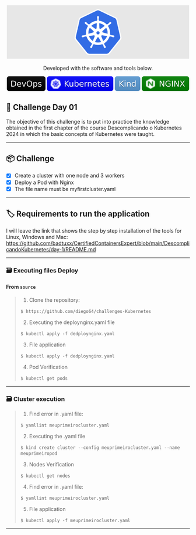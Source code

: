 <p align="center">
  <img src="img.shields.io/image/capa.png" width="500" alt="Capa" /></a>
</p>

<p align="center">
	Developed with the software and tools below.
</p>

<p align="center">
    <img src="img.shields.io/badge/devops.svg?style=flat&logo=devops&logoColor=white" alt="devops.svg">
    <img src="img.shields.io/badge/kubernetes.svg?style=flat&logo=kubernetes&logoColor=white" alt="kubernetes">
    <img src="img.shields.io/badge/kind.svg?style=flat&logo=kind&logoColor=white" alt="kind">
    <img src="img.shields.io/badge/nginx.svg?style=flat&logo=nginx&logoColor=white" alt="nginx">
</p>

## 📝 Challenge Day 01

The objective of this challenge is to put into practice the knowledge obtained in the first chapter of the course Descomplicando o Kubernetes 2024 in which the basic concepts of Kubernetes were taught.

---

## 📦️ Challenge

- [x] Create a cluster with one node and 3 workers
- [x] Deploy a Pod with Nginx
- [x] The file name must be myfirstcluster.yaml

---

## 🏷️ Requirements to run the application

I will leave the link that shows the step by step installation of the tools for Linux, Windows and Mac: https://github.com/badtuxx/CertifiedContainersExpert/blob/main/DescomplicandoKubernetes/day-1/README.md

---

### 🗃️ Executing files Deploy

<h4>From <code>source</code></h4>

> 1. Clone the repository:
>
> ```console
> $ https://github.com/diego64/challenges-Kubernetes
> ```
>
> 2. Executing the deploynginx.yaml file
> ```console
> $ kubectl apply -f dedploynginx.yaml
> ```
>
> 3. File application
> ```console
> $ kubectl apply -f dedploynginx.yaml
> ```
> 4. Pod Verification
> ```console
> $ kubectl get pods
> ```

---

### 🗃️ Cluster execution

> 1. Find error in .yaml file:
>
> ```console
> $ yamllint meuprimeirocluster.yaml
> ```
>
> 2. Executing the .yaml file
> ```console
> $ kind create cluster --config meuprimeirocluster.yaml --name meuprimeiropod
> ```
>
> 3. Nodes Verification
> ```console
> $ kubectl get nodes
> ```
> 4. Find error in .yaml file:
>
> ```console
> $ yamllint meuprimeirocluster.yaml
> ```
>
> 5. File application
> ```console
> $ kubectl apply -f meuprimeirocluster.yaml
> ```
--- 